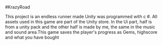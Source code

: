 #KrazyRoad

This project is an endless runner made Unity was programmed with c #. All assets used in this game are part of the Unity store. In the Ui part, half is from a unity pack and the other half is made by me, the same in the music and sound area.This game saves the player's progress as Gems, highscore and what you have bought

